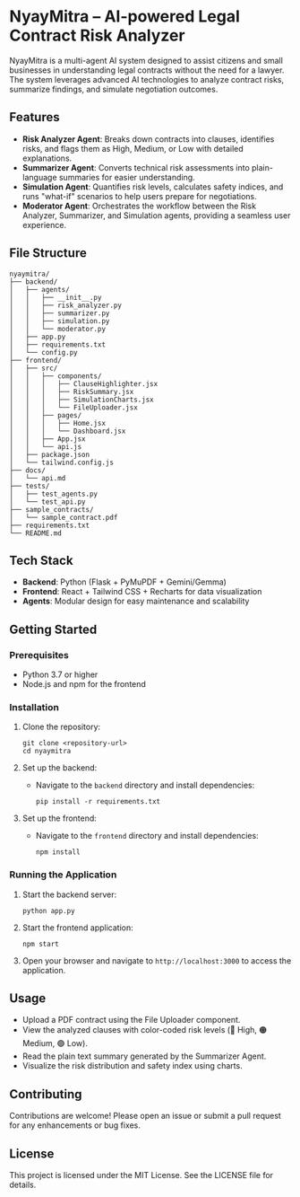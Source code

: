 # NyayMitra – AI-powered Legal Contract Risk Analyzer

NyayMitra is a multi-agent AI system designed to assist citizens and small businesses in understanding legal contracts without the need for a lawyer. The system leverages advanced AI technologies to analyze contract risks, summarize findings, and simulate negotiation outcomes.

## Features

- **Risk Analyzer Agent**: Breaks down contracts into clauses, identifies risks, and flags them as High, Medium, or Low with detailed explanations.
- **Summarizer Agent**: Converts technical risk assessments into plain-language summaries for easier understanding.
- **Simulation Agent**: Quantifies risk levels, calculates safety indices, and runs "what-if" scenarios to help users prepare for negotiations.
- **Moderator Agent**: Orchestrates the workflow between the Risk Analyzer, Summarizer, and Simulation agents, providing a seamless user experience.

## File Structure

```
nyaymitra/
├── backend/
│   ├── agents/
│   │   ├── __init__.py
│   │   ├── risk_analyzer.py
│   │   ├── summarizer.py
│   │   ├── simulation.py
│   │   └── moderator.py
│   ├── app.py
│   ├── requirements.txt
│   └── config.py
├── frontend/
│   ├── src/
│   │   ├── components/
│   │   │   ├── ClauseHighlighter.jsx
│   │   │   ├── RiskSummary.jsx
│   │   │   ├── SimulationCharts.jsx
│   │   │   └── FileUploader.jsx
│   │   ├── pages/
│   │   │   ├── Home.jsx
│   │   │   └── Dashboard.jsx
│   │   ├── App.jsx
│   │   └── api.js
│   ├── package.json
│   └── tailwind.config.js
├── docs/
│   └── api.md
├── tests/
│   ├── test_agents.py
│   └── test_api.py
├── sample_contracts/
│   └── sample_contract.pdf
├── requirements.txt
└── README.md
```

## Tech Stack

- **Backend**: Python (Flask + PyMuPDF + Gemini/Gemma)
- **Frontend**: React + Tailwind CSS + Recharts for data visualization
- **Agents**: Modular design for easy maintenance and scalability

## Getting Started

### Prerequisites

- Python 3.7 or higher
- Node.js and npm for the frontend

### Installation

1. Clone the repository:
   ```
   git clone <repository-url>
   cd nyaymitra
   ```

2. Set up the backend:
   - Navigate to the `backend` directory and install dependencies:
     ```
     pip install -r requirements.txt
     ```

3. Set up the frontend:
   - Navigate to the `frontend` directory and install dependencies:
     ```
     npm install
     ```

### Running the Application

1. Start the backend server:
   ```
   python app.py
   ```

2. Start the frontend application:
   ```
   npm start
   ```

3. Open your browser and navigate to `http://localhost:3000` to access the application.

## Usage

- Upload a PDF contract using the File Uploader component.
- View the analyzed clauses with color-coded risk levels (🔴 High, 🟠 Medium, 🟢 Low).
- Read the plain text summary generated by the Summarizer Agent.
- Visualize the risk distribution and safety index using charts.

## Contributing

Contributions are welcome! Please open an issue or submit a pull request for any enhancements or bug fixes.

## License

This project is licensed under the MIT License. See the LICENSE file for details.